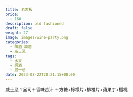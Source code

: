 ```yaml
---
title: 老古板
price:
  - 160
description: old fashioned
draft: false
weight: 27
image: images/wine-party.png
categories:
  - 啤酒 調酒
  - 威士忌
tags:
  - 水果
  - 調酒
  - 威士忌
date: 2023-08-22T20:21:15+08:00
---
```

 威士忌 1 盎司＋香味苦汁 ＋方糖+檸檬片+柳橙片+蘋果丁+櫻桃